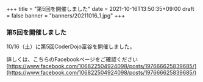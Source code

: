 +++
title = "第5回を開催しました"
date = 2021-10-16T13:50:35+09:00
draft = false
banner = "banners/20211016_1.jpg"
+++

### 第5回を開催しました

10/16（土）に第5回CoderDojo富谷を開催しました。

詳しくは、こちらのFacebookページをご確認ください[https://www.facebook.com/106822504924098/posts/197666625839685/](https://www.facebook.com/106822504924098/posts/197666625839685/)
